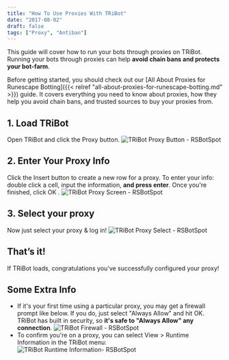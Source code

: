 ```yaml
---
title: "How To Use Proxies With TRiBot"
date: "2017-08-02"
draft: false
tags: ["Proxy", "Antiban"]
---
```

This guide will cover how to run your bots through proxies on TRiBot. Running your bots through proxies can help **avoid chain bans and protects your bot-farm**.<!--more-->

Before getting started, you should check out our [All About Proxies for Runescape Botting]({{< relref "all-about-proxies-for-runescape-botting.md" >}}) guide. It covers everything you need to know about proxies, how they help you avoid chain bans, and trusted sources to buy your proxies from.

## 1. Load TRiBot
Open TRiBot and click the Proxy button.
![TRiBot Proxy Button - RSBotSpot](http://rsbotspot.com/wp-content/uploads/2016/10/howtoproxy1-min.png)

## 2. Enter Your Proxy Info
Click the Insert button to create a new row for a proxy. To enter your info: double click a cell, input the information, **and press enter**. Once you're finished, click OK .
![TRiBot Proxy Screen - RSBotSpot](http://rsbotspot.com/wp-content/uploads/2016/10/LQTJPN5-1.png)

## 3. Select your proxy
Now just select your proxy & log in!
![TRiBot Proxy Select - RSBotSpot](http://rsbotspot.com/wp-content/uploads/2016/10/howtoproxy2-min.png)

## That’s it!
If TRiBot loads, congratulations you’ve successfully configured your proxy!

## Some Extra Info

*   If it's your first time using a particular proxy, you may get a firewall prompt like below. If you do, just select "Always Allow" and hit OK. TRiBot has built in security, so **it's safe to "Always Allow" any connection**.
    ![TRiBot Firewall - RSBotSpot](http://rsbotspot.com/wp-content/uploads/2016/10/D2PtqlA-2.png)
*   To confirm you're on a proxy, you can select View > Runtime Information in the TRiBot menu: ![TRiBot Runtime Information- RSBotSpot](http://rsbotspot.com/wp-content/uploads/2016/10/cwn7Trf-1.png)
